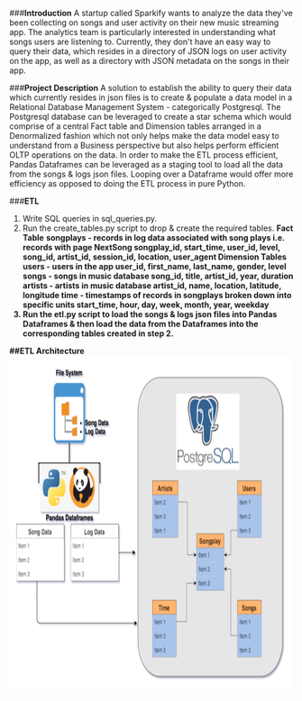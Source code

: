 ###<b>Introduction</b>
A startup called Sparkify wants to analyze the data they've been collecting on songs and user activity on their new music streaming app. The analytics team is particularly interested in understanding what songs users are listening to. Currently, they don't have an easy way to query their data, which resides in a directory of JSON logs on user activity on the app, as well as a directory with JSON metadata on the songs in their app.

###<b>Project Description</b>
A solution to establish the ability to query their data which currently resides in json files is to create & populate a data model in a Relational Database Management System - categorically Postgresql.
The Postgresql database can be leveraged to create a star schema which would comprise of a central Fact table and Dimension tables arranged in a Denormalized fashion which not only helps make the data model easy to understand from a Business perspective but also helps perform efficient OLTP operations on the data. 
In order to make the ETL process efficient, Pandas Dataframes can be leveraged as a staging tool to load all the data from the songs & logs json files. Looping over a Dataframe would offer more efficiency as opposed to doing the ETL process in pure Python.   

###<b>ETL</b>
1. Write SQL queries in sql_queries.py.
2. Run the create_tables.py script to drop & create the required tables.
<b>Fact Table</b>
    <b>songplays - records in log data associated with song plays i.e. records with page NextSong
       songplay_id, start_time, user_id, level, song_id, artist_id, session_id, location, user_agent
<b>Dimension Tables</b>
    <b>users</b> - users in the app
       user_id, first_name, last_name, gender, level
    <b>songs</b> - songs in music database
       song_id, title, artist_id, year, duration
    <b>artists</b> - artists in music database
       artist_id, name, location, latitude, longitude
    <b>time</b> - timestamps of records in songplays broken down into specific units
       start_time, hour, day, week, month, year, weekday 
3. Run the etl.py script to load the songs & logs json files into Pandas Dataframes & then load the data from the Dataframes into the corresponding tables created in step 2.

##<b>ETL Architecture</b>
<img src="postgres_project.png" width="750" height="600" >